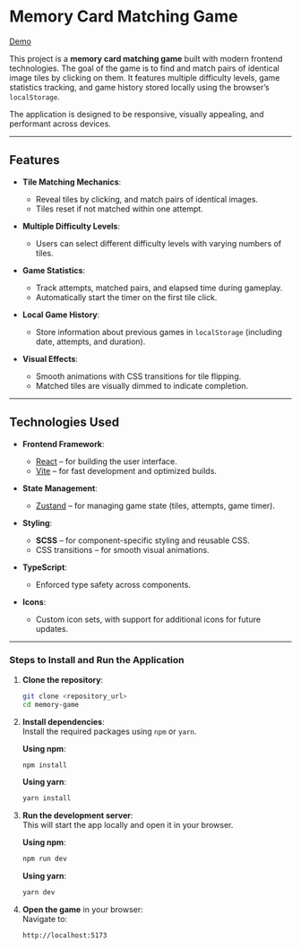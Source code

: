 # **Memory Card Matching Game**

[Demo](https://tiles-memory.onrender.com/)

This project is a **memory card matching game** built with modern frontend technologies. The goal of the game is to find and match pairs of identical image tiles by clicking on them. It features multiple difficulty levels, game statistics tracking, and game history stored locally using the browser’s `localStorage`.

The application is designed to be responsive, visually appealing, and performant across devices.

---

## **Features**

- **Tile Matching Mechanics**:

  - Reveal tiles by clicking, and match pairs of identical images.
  - Tiles reset if not matched within one attempt.

- **Multiple Difficulty Levels**:

  - Users can select different difficulty levels with varying numbers of tiles.

- **Game Statistics**:

  - Track attempts, matched pairs, and elapsed time during gameplay.
  - Automatically start the timer on the first tile click.

- **Local Game History**:

  - Store information about previous games in `localStorage` (including date, attempts, and duration).

- **Visual Effects**:
  - Smooth animations with CSS transitions for tile flipping.
  - Matched tiles are visually dimmed to indicate completion.

---

## **Technologies Used**

- **Frontend Framework**:

  - [React](https://react.dev/) – for building the user interface.
  - [Vite](https://vitejs.dev/) – for fast development and optimized builds.

- **State Management**:

  - [Zustand](https://zustand-demo.pmnd.rs/) – for managing game state (tiles, attempts, game timer).

- **Styling**:

  - **SCSS** – for component-specific styling and reusable CSS.
  - CSS transitions – for smooth visual animations.

- **TypeScript**:

  - Enforced type safety across components.

- **Icons**:
  - Custom icon sets, with support for additional icons for future updates.

---

### Steps to Install and Run the Application

1. **Clone the repository**:

   ```bash
   git clone <repository_url>
   cd memory-game
   ```

2. **Install dependencies**:  
   Install the required packages using `npm` or `yarn`.

   **Using npm**:

   ```bash
   npm install
   ```

   **Using yarn**:

   ```bash
   yarn install
   ```

3. **Run the development server**:  
   This will start the app locally and open it in your browser.

   **Using npm**:

   ```bash
   npm run dev
   ```

   **Using yarn**:

   ```bash
   yarn dev
   ```

4. **Open the game** in your browser:  
   Navigate to:
   ```
   http://localhost:5173
   ```

